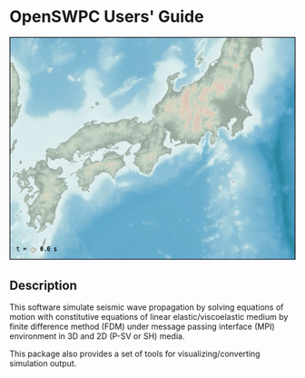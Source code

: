 # OpenSWPC Users' Guide

![](/../../fig/swpc-demo.gif)

## Description

This software simulate seismic wave propagation by solving equations of motion with constitutive equations of linear elastic/viscoelastic medium by finite difference method (FDM) under message passing interface (MPI) environment in 3D and 2D (P-SV or SH) media.

This package also provides a set of tools for visualizing/converting simulation output.
